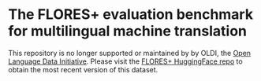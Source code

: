 # The FLORES+ evaluation benchmark for multilingual machine translation

This repository is no longer supported or maintained by by OLDI, the [Open Language Data Initiative](https://oldi.org). Please visit the [FLORES+ HuggingFace repo](https://huggingface.co/datasets/openlanguagedata/flores_plus) to obtain the most recent version of this dataset.